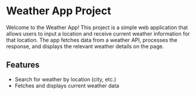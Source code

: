 # Weather App Project

Welcome to the Weather App! This project is a simple web application that allows users to input a location and receive current weather information for that location. The app fetches data from a weather API, processes the response, and displays the relevant weather details on the page.

## Features

-   Search for weather by location (city, etc.)
-   Fetches and displays current weather data
